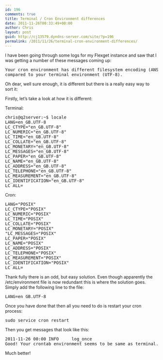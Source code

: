 ```yaml
---
id: 196
comments: true
title: Terminal / Cron Environment differences
date: 2011-11-26T00:33:49+00:00
author: Chris
layout: post
guid: http://cj13579.dyndns-server.com/site/?p=196
permalink: /2011/11/26/terminal-cron-environment-differences/
---
```

I have been going through some logs for my Flexget instance and saw that I was getting a number of these messages coming up:

<pre>Your cron environment has different filesystem encoding (ANSI_X3.4-1968) 
compared to your terminal environment (UTF-8).</pre>

Oh dear, well sure enough, it is different but there is a really easy way to sort it:<!--more-->

Firstly, let&#8217;s take a look at how it is different:

Terminal:

<pre>chris@q2server:~$ locale
LANG=en_GB.UTF-8
LC_CTYPE="en_GB.UTF-8"
LC_NUMERIC="en_GB.UTF-8"
LC_TIME="en_GB.UTF-8"
LC_COLLATE="en_GB.UTF-8"
LC_MONETARY="en_GB.UTF-8"
LC_MESSAGES="en_GB.UTF-8"
LC_PAPER="en_GB.UTF-8"
LC_NAME="en_GB.UTF-8"
LC_ADDRESS="en_GB.UTF-8"
LC_TELEPHONE="en_GB.UTF-8"
LC_MEASUREMENT="en_GB.UTF-8"
LC_IDENTIFICATION="en_GB.UTF-8"
LC_ALL=</pre>

Cron:

<pre>LANG="POSIX"
LC_CTYPE="POSIX"
LC_NUMERIC="POSIX"
LC_TIME="POSIX"
LC_COLLATE="POSIX"
LC_MONETARY="POSIX"
"LC_MESSAGES="POSIX"
LC_PAPER="POSIX"
LC_NAME="POSIX"
LC_ADDRESS="POSIX"
LC_TELEPHONE="POSIX"
LC_MEASUREMENT="POSIX"
LC_IDENTIFICATION="POSIX"
LC_ALL=</pre>

Thank fully there is an odd, but easy solution. Even though apparently the /etc/environment file is now redundant this is where the solution goes. Simply add the following line to the file:

<pre>LANG=en_GB.UTF-8</pre>

Once you have done that then all you need to do is restart your cron process:

<pre>sudo service cron restart</pre>

Then you get messages that look like this:

<pre>2011-11-26 00:00 INFO     log_once
Good! Your crontab environment seems to be same as terminal.</pre>

Much better!